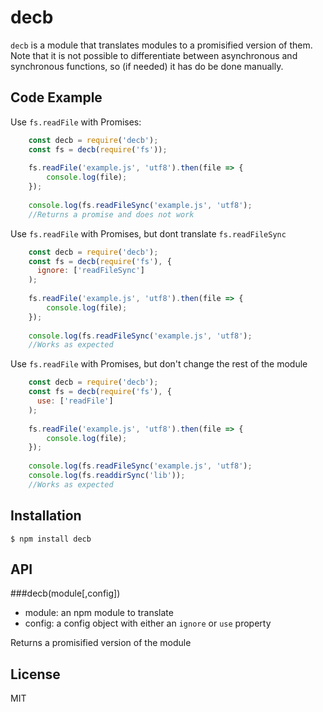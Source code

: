 # decb

`decb` is a module that translates modules to a promisified version of them. Note that it is not possible to differentiate between asynchronous and synchronous functions, so (if needed) it has do be done manually.

## Code Example

Use `fs.readFile` with Promises:
```js
    const decb = require('decb');
    const fs = decb(require('fs'));
    
    fs.readFile('example.js', 'utf8').then(file => {
        console.log(file);
    });
    
    console.log(fs.readFileSync('example.js', 'utf8');
    //Returns a promise and does not work
```

Use `fs.readFile` with Promises, but dont translate `fs.readFileSync`
```js
    const decb = require('decb');
    const fs = decb(require('fs'), {
      ignore: ['readFileSync']
    );
    
    fs.readFile('example.js', 'utf8').then(file => {
        console.log(file);
    });
    
    console.log(fs.readFileSync('example.js', 'utf8');
    //Works as expected
```

Use `fs.readFile` with Promises, but don't change the rest of the module
```js
    const decb = require('decb');
    const fs = decb(require('fs'), {
      use: ['readFile']
    );
    
    fs.readFile('example.js', 'utf8').then(file => {
        console.log(file);
    });
    
    console.log(fs.readFileSync('example.js', 'utf8');
    console.log(fs.readdirSync('lib'));
    //Works as expected
```
## Installation

  `$ npm install decb`

## API

###decb(module[,config])
  - module: an npm module to translate
  - config: <JSON> a config object with either an `ignore` or `use` property
  
Returns a promisified version of the module

## License
  
  MIT





